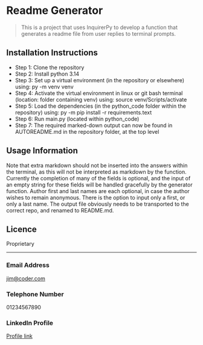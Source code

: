  # Readme Generator
> This is a project that uses InquirerPy to develop a function that generates a readme file from user replies to terminal prompts.

 ## Installation Instructions
  - Step 1: Clone the repository
 - Step 2: Install python 3.14
 - Step 3: Set up a virtual environment (in the repository or elsewhere) using: py -m venv venv
 - Step 4: Activate the virtual environment in linux or git bash terminal (location: folder containing venv) using: source venv/Scripts/activate
 - Step 5: Load the dependencies (in the python_code folder within the repository) using: py -m pip install -r requirements.text
 - Step 6: Run main.py (located within python_code)
 - Step 7: The required marked-down output can now be found in AUTOREADME.md in the repository folder, at the top level 

 ## Usage Information
 Note that extra markdown should not be inserted into the answers within the terminal, as this will not be interpreted as markdown by the function. Currently the completion of many of the fields is optional, and the input of an empty string for these fields will be handled gracefully by the generator function. Author first and last names are each optional, in case the author wishes to remain anonymous. There is the option to input only a first, or only a last name. The output file obviously needs to be transported to the correct repo, and renamed to README.md.

 ## Licence
 Proprietary

 ***

 ### Email Address
 jim@coder.com

 ### Telephone Number
 01234567890

 ### LinkedIn Profile
 [Profile link](https://www.linkedin.com/in/jim-coder-386a25497/)